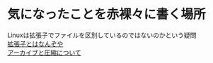 # 気になったことを赤裸々に書く場所
Linuxは拡張子でファイルを区別しているのではないのかという疑問  
[拡張子とはなんぞや](./What_KAKUTYOSHI.md)  
[アーカイブと圧縮について](./About_ArchivePressure.md)